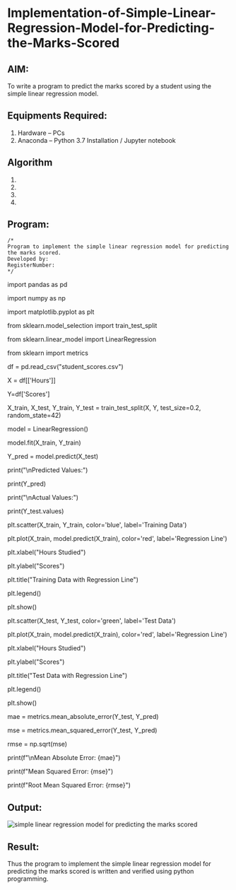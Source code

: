 # Implementation-of-Simple-Linear-Regression-Model-for-Predicting-the-Marks-Scored

## AIM:
To write a program to predict the marks scored by a student using the simple linear regression model.

## Equipments Required:
1. Hardware – PCs
2. Anaconda – Python 3.7 Installation / Jupyter notebook

## Algorithm
1. 
2. 
3. 
4. 

## Program:
```
/*
Program to implement the simple linear regression model for predicting the marks scored.
Developed by: 
RegisterNumber:  
*/
```
import pandas as pd

import numpy as np

import matplotlib.pyplot as plt

from sklearn.model_selection import train_test_split

from sklearn.linear_model import LinearRegression

from sklearn import metrics

df = pd.read_csv("student_scores.csv")

X = df[['Hours']] 

Y=df['Scores']

X_train, X_test, Y_train, Y_test = train_test_split(X, Y, test_size=0.2, random_state=42)

model = LinearRegression()

model.fit(X_train, Y_train)

Y_pred = model.predict(X_test)

print("\nPredicted Values:")

print(Y_pred)

print("\nActual Values:")

print(Y_test.values)

plt.scatter(X_train, Y_train, color='blue', label='Training Data')

plt.plot(X_train, model.predict(X_train), color='red', label='Regression Line')

plt.xlabel("Hours Studied")

plt.ylabel("Scores")

plt.title("Training Data with Regression Line")

plt.legend()

plt.show()

plt.scatter(X_test, Y_test, color='green', label='Test Data')

plt.plot(X_train, model.predict(X_train), color='red', label='Regression Line')

plt.xlabel("Hours Studied")

plt.ylabel("Scores")

plt.title("Test Data with Regression Line")

plt.legend()

plt.show()

mae = metrics.mean_absolute_error(Y_test, Y_pred)

mse = metrics.mean_squared_error(Y_test, Y_pred)

rmse = np.sqrt(mse)

print(f"\nMean Absolute Error: {mae}")

print(f"Mean Squared Error: {mse}")

print(f"Root Mean Squared Error: {rmse}")

## Output:
![simple linear regression model for predicting the marks scored](sam.png)


## Result:
Thus the program to implement the simple linear regression model for predicting the marks scored is written and verified using python programming.
